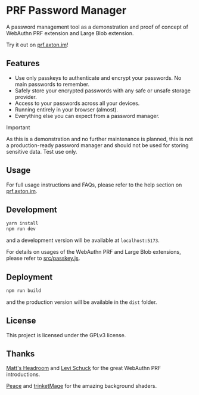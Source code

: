 # PRF Password Manager

A password management tool as a demonstration and proof of concept of WebAuthn PRF extension and Large Blob extension.

Try it out on [prf.axton.im](https://prf.axton.im/)!

## Features

- Use only passkeys to authenticate and encrypt your passwords. No main passwords to remember.
- Safely store your encrypted passwords with any safe or unsafe storage provider.
- Access to your passwords across all your devices.
- Running entirely in your browser (almost).
- Everything else you can expect from a password manager.

> [!IMPORTANT]
> As this is a demonstration and no further maintenance is planned, this is not a production-ready password manager and should not be used for storing sensitive data. Test use only.

## Usage

For full usage instructions and FAQs, please refer to the help section on [prf.axton.im](https://prf.axton.im/).

## Development

```bash
yarn install
npm run dev
```

and a development version will be available at `localhost:5173`.

For details on usages of the WebAuthn PRF and Large Blob extensions, please refer to [src/passkey.js](https://github.com/yrccondor/prf-password-manager/blob/master/src/passkey.js).

## Deployment

```bash
npm run build
```

and the production version will be available in the `dist` folder.

## License

This project is licensed under the GPLv3 license.

## Thanks

[Matt's Headroom](https://blog.millerti.me/2023/01/22/encrypting-data-in-the-browser-using-webauthn/) and [Levi Schuck](https://levischuck.com/blog/2023-02-prf-webauthn) for the great WebAuthn PRF introductions.

[Peace](https://www.shadertoy.com/view/lX2GDR) and [trinketMage](https://www.shadertoy.com/view/tdG3Rd) for the amazing background shaders.
